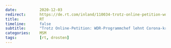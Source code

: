 ```yaml
---
date:          2020-12-03
redirect:      https://de.rt.com/inland/110034-trotz-online-petition-wdr-programmchef-lehnt-corona-kritische-talkshow-ab/
title:         RT
timeline:      false
subtitle:      "Trotz Online-Petition: WDR-Programmchef lehnt Corona-kritische Talkshow ab"
categories:    MSM
tags:          [rt, drosten]
---
```

